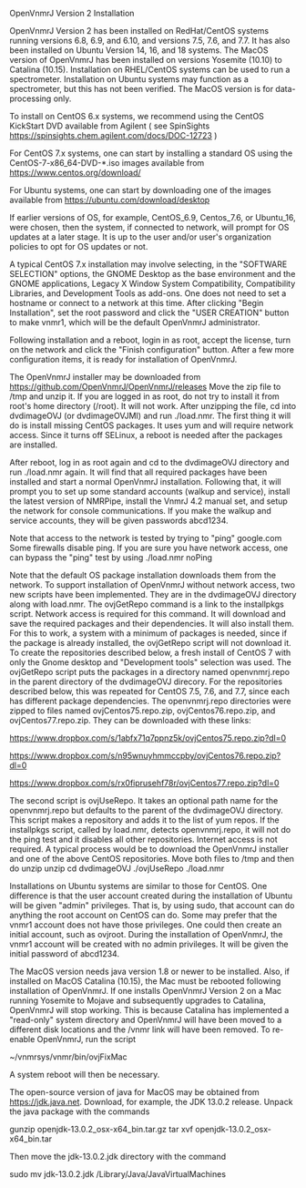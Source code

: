
OpenVnmrJ Version 2 Installation


OpenVnmrJ Version 2 has been installed on RedHat/CentOS systems running versions
6.8, 6.9, and 6.10, and versions 7.5, 7.6, and 7.7. It has also been installed
on Ubuntu Version 14, 16, and 18 systems. The MacOS version of OpenVnmrJ has
been installed on versions Yosemite (10.10) to Catalina (10.15). Installation
on RHEL/CentOS systems can be used to run a spectrometer. Installation on
Ubuntu systems may function as a spectrometer, but this has not been verified.
The MacOS version is for data-processing only.

To install on CentOS 6.x systems, we recommend using the CentOS KickStart DVD
available from Agilent ( see SpinSights https://spinsights.chem.agilent.com/docs/DOC-12723 )

For CentOS 7.x systems, one can start by installing a standard
OS using the CentOS-7-x86_64-DVD-*.iso images available from https://www.centos.org/download/

For Ubuntu systems, one can start by downloading one of the images available
from https://ubuntu.com/download/desktop

If earlier versions of OS, for example, CentOS_6.9, Centos_7.6, or Ubuntu_16, were chosen,
then the system, if connected to network, will prompt for OS updates at a later stage.
It is up to the user and/or user's organization policies to opt for OS updates or not.

A typical CentOS 7.x installation may involve selecting, in the
"SOFTWARE SELECTION" options, the GNOME Desktop as the base environment
and the GNOME applications, Legacy X Window System Compatibility,
Compatibility Libraries, and Development Tools as add-ons. One does
not need to set a hostname or connect to a network at this time.
After clicking "Begin Installation", set the root password and click
the "USER CREATION" button to make vnmr1, which will be the default
OpenVnmrJ administrator.

Following installation and a reboot, login in as root, accept the license,
turn on the network and click the "Finish configuration" button. After a
few more configuration items, it is ready for installation of OpenVnmrJ.

The OpenVnmrJ installer may be downloaded from
  https://github.com/OpenVnmrJ/OpenVnmrJ/releases
Move the zip file to /tmp and unzip it.  If you are logged in
as root, do not try to install it from root's home directory (/root). It will
not work. After unzipping the file, cd into dvdimageOVJ (or dvdimageOVJMI)
and run ./load.nmr.  The first thing it will do is install missing CentOS
packages. It uses yum and will require network access. Since it turns off
SELinux, a reboot is needed after the packages are installed.

After reboot, log in as root
again and cd to the dvdimageOVJ directory and run ./load.nmr again. It will
find that all required packages have been installed and start a normal
OpenVnmrJ installation. Following that, it will prompt you to set up
some standard accounts (walkup and service), install the latest version
of NMRPipe, install the VnmrJ 4.2 manual set, and setup the network for
console communications. If you make the walkup and service accounts, they
will be given passwords abcd1234.

Note that access to the network is tested by trying to "ping" google.com 
Some firewalls disable ping. If you are sure you have network access,
one can bypass the "ping" test by using
   ./load.nmr noPing

Note that the default OS package installation downloads them from the
network.  To support installation of OpenVnmrJ without network access, two
new scripts have been implemented. They are in the dvdimageOVJ directory
along with load.nmr. The ovjGetRepo command is a link to the installpkgs
script. Network access is required for this command. It will download
and save the required packages and their dependencies. It will also
install them. For this to work, a system with a minimum of packages is
needed, since if the package is already installed, the ovjGetRepo script
will not download it.  To create the repositories described below, a fresh
install of CentOS 7 with only the Gnome desktop and "Development tools"
selection was used. The ovjGetRepo script puts the packages in a directory
named openvnmrj.repo in the parent directory of the dvdimageOVJ direcory.
For the repositories described below, this was repeated for CentOS 7.5,
7.6, and 7.7, since each has different package dependencies.  The
openvnmrj.repo directories were zipped to files named ovjCentos75.repo.zip,
ovjCentos76.repo.zip, and ovjCentos77.repo.zip.  They can be downloaded
with these links:

   https://www.dropbox.com/s/1abfx71q7ppnz5k/ovjCentos75.repo.zip?dl=0

   https://www.dropbox.com/s/n95wnuyhmmccpby/ovjCentos76.repo.zip?dl=0

   https://www.dropbox.com/s/rx0fiprusehf78r/ovjCentos77.repo.zip?dl=0

The second script is ovjUseRepo. It takes an optional path name for the
openvnmrj.repo but defaults to the parent of the dvdimageOVJ directory.
This script makes a repository and adds it to the list of yum repos.
If the installpkgs script, called by load.nmr, detects openvnmrj.repo,
it will not do the ping test and it disables all other repositories.
Internet access is not required. A typical process would be to download
the OpenVnmrJ installer and one of the above CentOS repositories. Move
both files to /tmp and then do
   unzip <OpenVnmrJ installer>
   unzip <CentOS repository>
   cd dvdimageOVJ
   ./ovjUseRepo
   ./load.nmr

Installations on Ubuntu systems are similar to those for CentOS. One difference
is that the user account created during the installation of Ubuntu will be
given "admin" privileges. That is, by using sudo, that account can do anything
the root account on CentOS can do. Some may prefer that the vnmr1 account does not
have those privileges. One could then create an initial account, such as ovjroot.
During the installation of OpenVnmrJ, the vnmr1 account will be created with
no admin privileges. It will be given the initial password of abcd1234.


The MacOS version needs java version 1.8 or newer to be installed.
Also, if installed on MacOS Catalina (10.15), the Mac must be rebooted
following installation of OpenVnmrJ. If one installs OpenVnmrJ Version 2
on a Mac running Yosemite to Mojave and subsequently upgrades to Catalina,
OpenVnmrJ will stop working. This is because Catalina has implemented a
"read-only" system directory and OpenVnmrJ will have been moved to a different
disk locations and the /vnmr link will have been removed. To re-enable
OpenVnmrJ, run the script

  ~/vnmrsys/vnmr/bin/ovjFixMac

A system reboot will then be necessary.

The open-source version of java for MacOS may be obtained from https://jdk.java.net.
Download, for example, the JDK 13.0.2 release. Unpack the java package with the commands

  gunzip openjdk-13.0.2_osx-x64_bin.tar.gz
  tar xvf openjdk-13.0.2_osx-x64_bin.tar

Then move the jdk-13.0.2.jdk directory with the command

  sudo mv jdk-13.0.2.jdk /Library/Java/JavaVirtualMachines


